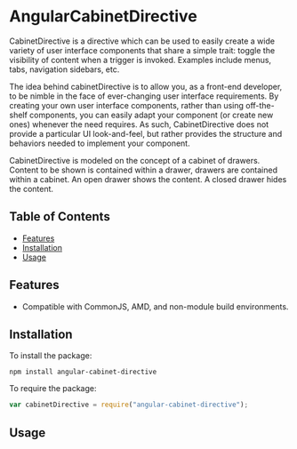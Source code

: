 <!-- Copyright 2015. Author: Jeffrey Hing. All Rights Reserved. MIT License -->

# AngularCabinetDirective

CabinetDirective is a directive which can be used to easily create a wide 
variety of user interface components that share a simple trait: toggle the
visibility of content when a trigger is invoked.
Examples include menus, tabs, navigation sidebars, etc. 

The idea behind cabinetDirective is to allow you, as a front-end developer,
to be nimble in the face of ever-changing user interface requirements.
By creating your own user interface components, rather than using off-the-shelf
components, you can easily adapt your component (or create new ones) whenever 
the need requires. As such, CabinetDirective does not provide a
particular UI look-and-feel, but rather provides the structure and 
behaviors needed to implement your component.

CabinetDirective is modeled on the concept of a cabinet of drawers. Content
to be shown is contained within a drawer, drawers are contained
within a cabinet. An open drawer shows the content. A closed drawer 
hides the content.


## Table of Contents

- [Features](#features)
- [Installation](#installation)
- [Usage](#usage)
   
## Features

* Compatible with CommonJS, AMD, and non-module build environments.

## Installation

To install the package:

    npm install angular-cabinet-directive
    
To require the package:    

```javascript
var cabinetDirective = require("angular-cabinet-directive");
```    

## Usage

### 
